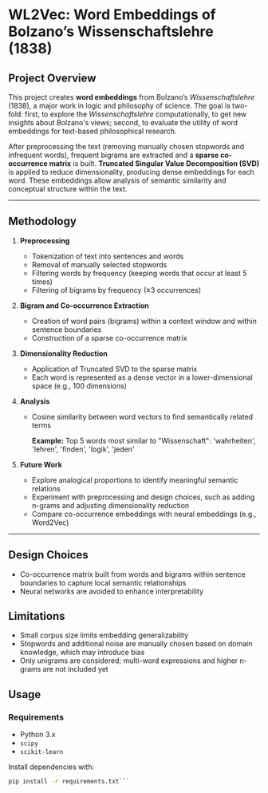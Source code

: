 # WL2Vec: Word Embeddings of Bolzano’s Wissenschaftslehre (1838)

## Project Overview

This project creates **word embeddings** from Bolzano’s *Wissenschaftslehre* (1838), a major work in logic and philosophy of science. The goal is two-fold: first, to explore the *Wissenschaftslehre* computationally, to get new insights about Bolzano's views; second, to evaluate the utility of word embeddings for text-based philosophical research.

After preprocessing the text (removing manually chosen stopwords and infrequent words), frequent bigrams are extracted and a **sparse co-occurrence matrix** is built. **Truncated Singular Value Decomposition (SVD)** is applied to reduce dimensionality, producing dense embeddings for each word. These embeddings allow analysis of semantic similarity and conceptual structure within the text.

---

## Methodology

1. **Preprocessing**
   - Tokenization of text into sentences and words
   - Removal of manually selected stopwords
   - Filtering words by frequency (keeping words that occur at least 5 times)
   - Filtering of bigrams by frequency (≥3 occurrences)

2. **Bigram and Co-occurrence Extraction**
   - Creation of word pairs (bigrams) within a context window and within sentence boundaries
   - Construction of a sparse co-occurrence matrix

3. **Dimensionality Reduction**
   - Application of Truncated SVD to the sparse matrix
   - Each word is represented as a dense vector in a lower-dimensional space (e.g., 100 dimensions)

4. **Analysis**
   - Cosine similarity between word vectors to find semantically related terms
  
     **Example:** Top 5 words most similar to "Wissenschaft": 'wahrheiten', 'lehren', 'finden', 'logik', 'jeden'

5. **Future Work**
   - Explore analogical proportions to identify meaningful semantic relations
   - Experiment with preprocessing and design choices, such as adding n-grams and adjusting dimensionality reduction
   - Compare co-occurrence embeddings with neural embeddings (e.g., Word2Vec)

---

## Design Choices
- Co-occurrence matrix built from words and bigrams within sentence boundaries to capture local semantic relationships
- Neural networks are avoided to enhance interpretability  

## Limitations
- Small corpus size limits embedding generalizability  
- Stopwords and additional noise are manually chosen based on domain knowledge, which may introduce bias
- Only unigrams are considered; multi-word expressions and higher n-grams are not included yet

## Usage

### Requirements
- Python 3.x  
- `scipy`  
- `scikit-learn`  

Install dependencies with:

```bash
pip install -r requirements.txt```

